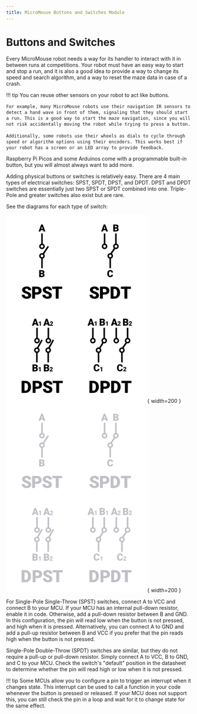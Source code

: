 ```yaml
---
title: MicroMouse Buttons and Switches Module
---
```


# Buttons and Switches

Every MicroMouse robot needs a way for its handler to interact with it in between runs at competitions. Your robot must have an easy way to start and stop a run, and it is also a good idea to provide a way to change its speed and search algorithm, and a way to reset the maze data in case of a crash.

!!! tip
    You can reuse other sensors on your robot to act like buttons.

    For example, many MicroMouse robots use their navigation IR sensors to detect a hand wave in front of them, signaling that they should start a run. This is a good way to start the maze navigation, since you will not risk accidentally moving the robot while trying to press a button.

    Additionally, some robots use their wheels as dials to cycle through speed or algorithm options using their encoders. This works best if your robot has a screen or an LED array to provide feedback.

Raspberry Pi Picos and some Arduinos come with a programmable built-in button, but you will almost always want to add more. 

Adding physical buttons or switches is relatively easy. There are 4 main types of electrical switches: SPST, SPDT, DPST, and DPDT. DPST and DPDT switches are essentially just two SPST or SPDT combined into one. Triple-Pole and greater switches also exist but are rare.

See the diagrams for each type of switch:

![Switches](../../assets/micromouse/switches-light-bg.png#only-light){ width=200 }
![Switches](../../assets/micromouse/switches-dark-bg.png#only-dark){ width=200 }

For Single-Pole Single-Throw (SPST) switches, connect A to VCC and connect B to your MCU.
If your MCU has an internal pull-down resistor, enable it in code. Otherwise, add a pull-down resistor between B and GND. In this configuration, the pin will read low when the button is not pressed, and high when it is pressed. Alternatively, you can connect A to GND and add a pull-up resistor between B and VCC if you prefer that the pin reads high when the button is not pressed.

Single-Pole Double-Throw (SPDT) switches are similar, but they do not require a pull-up or pull-down resistor. Simply connect A to VCC, B to GND, and C to your MCU. Check the switch's "default" position in the datasheet to determine whether the pin will read high or low when it is not pressed.

!!! tip
    Some MCUs allow you to configure a pin to trigger an interrupt when it changes state. This interrupt can be used to call a function in your code whenever the button is pressed or released.
    If your MCU does not support this, you can still check the pin in a loop and wait for it to change state for the same effect.

